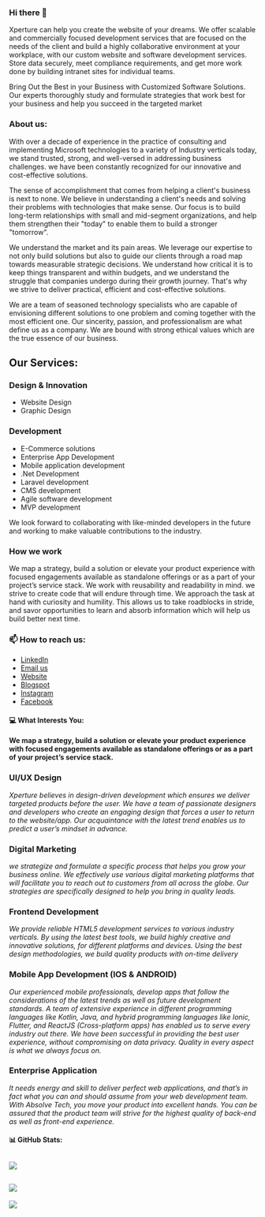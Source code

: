 ### Hi there 👋 

Xperture can help you create the website of your dreams. We offer scalable and commercially focused development services that are focused on the needs of the client and build a highly collaborative environment at your workplace, with our custom website and software development services. Store data securely, meet compliance requirements, and get more work done by building intranet sites for individual teams. 

Bring Out the Best in your Business with Customized Software Solutions. Our experts thoroughly study and formulate strategies that work best for your business and help you succeed in the targeted market
 
### About us:

With over a decade of experience in the practice of consulting and implementing Microsoft technologies to a variety of Industry verticals today, we stand trusted, strong, and well-versed in addressing business challenges. we have been constantly recognized for our innovative and cost-effective solutions.

The sense of accomplishment that comes from helping a client's business is next to none. We believe in understanding a client's needs and solving their problems with technologies that make sense. Our focus is to build long-term relationships with small and mid-segment organizations, and help them strengthen their "today"​ to enable them to build a stronger "tomorrow".

We understand the market and its pain areas. We leverage our expertise to not only build solutions but also to guide our clients through a road map towards measurable strategic decisions. We understand how critical it is to keep things transparent and within budgets, and we understand the struggle that companies undergo during their growth journey. That's why we strive to deliver practical, efficient and cost-effective solutions.

We are a team of seasoned technology specialists who are capable of envisioning different solutions to one problem and coming together with the most efficient one. Our sincerity, passion, and professionalism are what define us as a company. We are bound with strong ethical values which are the true essence of our business.

## Our Services:

### Design & Innovation
- Website Design
- Graphic Design
### Development
- E-Commerce solutions
- Enterprise App Development
- Mobile application development
- .Net Development
- Laravel development
- CMS development
- Agile software development
- MVP development

We look forward to collaborating with like-minded developers in the future and working to make valuable contributions to the industry.

### How we work 
We map a strategy, build a solution or elevate your product experience with focused engagements available as standalone offerings or as a part of your project’s service stack. We work with reusability and readability in mind. we strive to create code that will endure through time. We approach the task at hand with curiosity and humility. This allows us to take roadblocks in stride, and savor opportunities to learn and absorb information which will help us build better next time.

 ### 📫 How to reach us: 
- [LinkedIn](https://www.linkedin.com/company/xperture-inc/)
- [Email us](mailto:xpertureinc@gmail.com)
- [Website](https://xperture.github.io)
- [Blogspot](https://xpertureinc.blogspot.com/)
- [Instagram](https://www.instagram.com/xperture_inc/)
- [Facebook](https://facebook.com/xpertureINC/)

#### 💻 What Interests You:
**We map a strategy, build a solution or elevate your product experience with focused engagements available as standalone offerings or as a part of your project’s service stack.**
### UI/UX Design
*Xperture believes in design-driven development which ensures we deliver targeted products before the user. We have a team of passionate designers and developers who create an engaging design that forces a user to return to the website/app. Our acquaintance with the latest trend enables us to predict a user’s mindset in advance.*
### Digital Marketing
*we strategize and formulate a specific process that helps you grow your business online. We effectively use various digital marketing platforms that will facilitate you to reach out to customers from all across the globe. Our strategies are specifically designed to help you bring in quality leads.*
### Frontend Development
*We provide reliable HTML5 development services to various industry verticals. By using the latest best tools, we build highly creative and innovative solutions, for different platforms and devices. Using the best design methodologies, we build quality products with on-time delivery*
### Mobile App Development (IOS & ANDROID)
*Our experienced mobile professionals, develop apps that follow the considerations of the latest trends as well as future development standards. A team of extensive experience in different programming languages like Kotlin, Java, and hybrid programming languages like Ionic, Flutter, and ReactJS (Cross-platform apps) has enabled us to serve every industry out there. We have been successful in providing the best user experience, without compromising on data privacy. Quality in every aspect is what we always focus on.*
### Enterprise Application
*It needs energy and skill to deliver perfect web applications, and that’s in fact what you can and should assume from your web development team. With Absolve Tech, you move your product into excellent hands. You can be assured that the product team will strive for the highest quality of back-end as well as front-end experience.*

#### 📊 GitHub Stats:
![](https://github-readme-stats.vercel.app/api/top-langs/?username=xperture&theme=dark&hide_border=false&include_all_commits=true&count_private=true&layout=compact)
---
![](https://github-readme-stats.vercel.app/api?username=xperture&show_icons=true&theme=radical)
---
[![](https://visitcount.itsvg.in/api?id=xperture&icon=0&color=0)](https://visitcount.itsvg.in)
